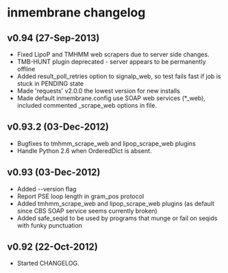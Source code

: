 # inmembrane changelog

## v0.94 (27-Sep-2013)
* Fixed LipoP and TMHMM web scrapers due to server side changes.
* TMB-HUNT plugin deprecated - server appears to be permanently offline
* Added result_poll_retries option to signalp_web, so test fails fast if job is stuck in PENDING state
* Made 'requests' v2.0.0 the lowest version for new installs
* Made default inmembrane.config use SOAP web services (*_web), included commented _scrape_web options in file.

## v0.93.2 (03-Dec-2012)
* Bugfixes to tmhmm_scrape_web and lipop_scrape_web plugins
* Handle Python 2.6 when OrderedDict is absent.

## v0.93 (03-Dec-2012)

* Added --version flag
* Report PSE loop length in gram_pos protocol
* Added tmhmm_scrape_web and lipop_scrape_web plugins (as default since CBS SOAP service seems currently broken)
* Added safe_seqid to be used by programs that munge or fail on seqids with funky punctuation

## v0.92 (22-Oct-2012)

* Started CHANGELOG.
